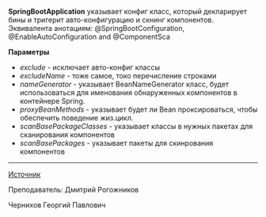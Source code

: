 **SpringBootApplication** указывает конфиг класс, 
который декларирует бины и тригерит авто-конфигурацию и скнинг компонентов.
Эквивалента анотациям: @SpringBootConfiguration, @EnableAutoConfiguration and @ComponentSca

**Параметры**

- *exclude* - исключает авто-конфиг классы
- *excludeName* - тоже самое, токо перечисление строками
- *nameGenerator* - указывает BeanNameGenerator класс, будет использоваться для именования обнаруженных компонентов в контейнере Spring.
- *proxyBeanMethods* - указывает будет ли Bean проксироваться, чтобы обеспечить поведение жиз.цикл.
- *scanBasePackageClasses* - указывает классы в нужных пакетах для сканирования компонентов
- *scanBasePackages* - указывает пакеты для скинрования компонентов
---
[Источник](https://docs.spring.io/spring-boot/api/java/org/springframework/boot/autoconfigure/SpringBootApplication.html)

Преподаватель: Дмитрий Рогожников 

Чернихов Георгий Павлович